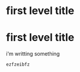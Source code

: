 # first level title

first level title
=================

i'm writting something 

``````
ezfzeibfz
``````
